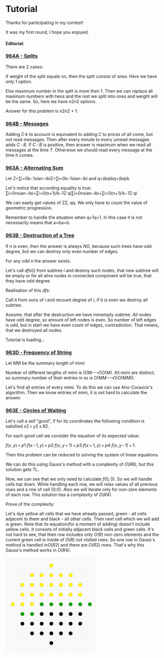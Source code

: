 # Tutorial

Thanks for participating in my contest!

It was my first round, I hope you enjoyed.

#### **Editorial**:

 
### [964A - Splits](https://codeforces.com/contest/964/problem/A "Tinkoff Internship Warmup Round 2018 and Codeforces Round 475 (Div. 2)")

There are 2 cases:

If weight of the split equals nn, then the split consist of ones. Here we have only 1 option.

Else maximum number in the split is more then 1. Then we can replace all maximum numbers with twos and the rest we split into ones and weight will be the same. So, here we have n2n2 options.

Answer for this problem is n2n2 + 1. 

 
### [964B - Messages](https://codeforces.com/contest/964/problem/B "Tinkoff Internship Warmup Round 2018 and Codeforces Round 475 (Div. 2)")

Adding *C*·*k* to account is equivalent to adding *C* to prices of all come, but not read messages. Then after every minute to every unread messages adds *C* - *B*. If *C* - *B* is positive, then answer is maximum when we read all messages at the time *T*. Otherwise we should read every message at the time it comes.

 
### [963A - Alternating Sum](../problems/A._Alternating_Sum.md "Tinkoff Internship Warmup Round 2018 and Codeforces Round 475 (Div. 1)")

Let Z=∑i=0k−1sian−ibiZ=∑i=0k−1sian−ibi and q=(ba)kq=(ba)k. 

Let's notice that according equality is true: ∑i=0nsian−ibi=∑i=0(n+1)/k−1Z⋅qi∑i=0nsian−ibi=∑i=0(n+1)/k−1Z⋅qi

We can easily get values of ZZ, qq. We only have to count the value of geometric progression.

Remember to handle the situation when q=1q=1. In this case it is not necessarily means that a=ba=b.

 
### [963B - Destruction of a Tree](../problems/B._Destruction_of_a_Tree.md "Tinkoff Internship Warmup Round 2018 and Codeforces Round 475 (Div. 1)")

If *n* is even, then the answer is always *NO*, because such trees have odd degree, but we can destroy only even number of edges. 

For any odd *n* the answer exists.

Let's call *dfs*(*i*) from subtree *i* and destroy such nodes, that new subtree will be empty or for all alive nodes in connected component will be true, that they have odd degree. 

Realisation of this *dfs*:

Call it from sons of *i* and recount degree of *i*, if it is even we destroy all subtree. 

Assume, that after the destruction we have nonempty subtree. All nodes have odd degree, so amount of left nodes is even. So number of left edges is odd, but in start we have even count of edges, contradiction. That means, that we destroyed all nodes.

 Tutorial is loading... 
### [963D - Frequency of String](../problems/D._Frequency_of_String.md "Tinkoff Internship Warmup Round 2018 and Codeforces Round 475 (Div. 1)")

Let MM be the summary length of mimi

Number of different lengths of mimi is O(M−−√)O(M). All mimi are distinct, so summary number of their entries in ss is O(MM−−√))O(MM)).

Let's find all entries of every mimi. To do this we can use Aho-Corasick's algorithm. Then we know entries of mimi, it is not hard to calculate the answer.

 
### [963E - Circles of Waiting](../problems/E._Circles_of_Waiting.md "Tinkoff Internship Warmup Round 2018 and Codeforces Round 475 (Div. 1)")

Let's call a sell "good", if for its coordinates the following condition is satisfied *x*2 + *y*2 ≤ *R*2. 

For each good cell we consider the equation of its expected value:

*f*(*x*, *y*) = *p*1·*f*(*x* - 1, *y*) + *p*2·*f*(*x*, *y* + 1) + *p*3·*f*(*x* + 1, *y*) + *p*4·*f*(*x*, *y* - 1) + 1.

Then this problem can be reduced to solving the system of linear equations.

We can do this using Gauss's method with a complexity of *O*(*R*6), but this solution gets TL. 

Now, we can see that we only need to calculate *f*(0, 0). So we will handle cells top down. While handling each row, we will relax values of all previous rows and a row of cell (0;0). Also we will iterate only for non-zero elements of each row. This solution has a complexity of *O*(*R*4). 

Prove of the complexity:

Let's dye yellow all cells that we have already passed, green - all cells adjacent to them and black - all other cells. Then next cell which we will add is green. Note that its equation(for a moment of adding) doesn't include yellow cells. It consists of initially adjacent black cells and green cells. It's not hard to see, that then row includes only *O*(*R*) non-zero elements and the current green cell is inside of *O*(*R*) not visited rows. So one row in Gauss's method is handled in*O*(*R*2) and there are *O*(*R*2) rows. That's why this Gauss's method works in *O*(*R*4).

 ![](images/74e6b2884c153add53733826a22531dc296089e5.png) 
